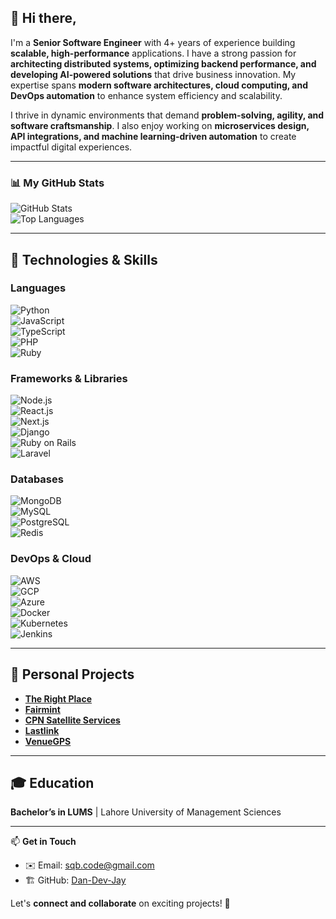 ## 👋 Hi there,

I'm a **Senior Software Engineer** with 4+ years of experience building **scalable, high-performance** applications. I have a strong passion for **architecting distributed systems, optimizing backend performance, and developing AI-powered solutions** that drive business innovation. My expertise spans **modern software architectures, cloud computing, and DevOps automation** to enhance system efficiency and scalability.

I thrive in dynamic environments that demand **problem-solving, agility, and software craftsmanship**. I also enjoy working on **microservices design, API integrations, and machine learning-driven automation** to create impactful digital experiences.

---

### 📊 My GitHub Stats  

![GitHub Stats](https://github-readme-stats.vercel.app/api?username=Dan-Dev-Jay&show_icons=true&theme=radical)  
![Top Languages](https://github-readme-stats.vercel.app/api/top-langs/?username=Dan-Dev-Jay&layout=compact&theme=radical)

---

## 🚀 Technologies & Skills  

### **Languages**  
![Python](https://img.shields.io/badge/-Python-3776AB?style=flat&logo=python&logoColor=white)  
![JavaScript](https://img.shields.io/badge/-JavaScript-F7DF1E?style=flat&logo=javascript&logoColor=black)  
![TypeScript](https://img.shields.io/badge/-TypeScript-007ACC?style=flat&logo=typescript&logoColor=white)  
![PHP](https://img.shields.io/badge/-PHP-777BB4?style=flat&logo=php&logoColor=white)  
![Ruby](https://img.shields.io/badge/-Ruby-CC342D?style=flat&logo=ruby&logoColor=white)  

### **Frameworks & Libraries**  
![Node.js](https://img.shields.io/badge/-Node.js-339933?style=flat&logo=node.js&logoColor=white)  
![React.js](https://img.shields.io/badge/-React.js-61DAFB?style=flat&logo=react&logoColor=black)  
![Next.js](https://img.shields.io/badge/-Next.js-000000?style=flat&logo=next.js&logoColor=white)  
![Django](https://img.shields.io/badge/-Django-092E20?style=flat&logo=django&logoColor=white)  
![Ruby on Rails](https://img.shields.io/badge/-Ruby_on_Rails-CC0000?style=flat&logo=ruby-on-rails&logoColor=white)  
![Laravel](https://img.shields.io/badge/-Laravel-FF2D20?style=flat&logo=laravel&logoColor=white)  

### **Databases**  
![MongoDB](https://img.shields.io/badge/-MongoDB-47A248?style=flat&logo=mongodb&logoColor=white)  
![MySQL](https://img.shields.io/badge/-MySQL-4479A1?style=flat&logo=mysql&logoColor=white)  
![PostgreSQL](https://img.shields.io/badge/-PostgreSQL-336791?style=flat&logo=postgresql&logoColor=white)  
![Redis](https://img.shields.io/badge/-Redis-DC382D?style=flat&logo=redis&logoColor=white)  

### **DevOps & Cloud**  
![AWS](https://img.shields.io/badge/-AWS-232F3E?style=flat&logo=amazon-aws&logoColor=white)  
![GCP](https://img.shields.io/badge/-GCP-4285F4?style=flat&logo=google-cloud&logoColor=white)  
![Azure](https://img.shields.io/badge/-Azure-0078D4?style=flat&logo=microsoft-azure&logoColor=white)  
![Docker](https://img.shields.io/badge/-Docker-2496ED?style=flat&logo=docker&logoColor=white)  
![Kubernetes](https://img.shields.io/badge/-Kubernetes-326CE5?style=flat&logo=kubernetes&logoColor=white)  
![Jenkins](https://img.shields.io/badge/-Jenkins-D24939?style=flat&logo=jenkins&logoColor=white)  

---

## 📌 Personal Projects  

- **[The Right Place](https://www.therightplace.com/)**
- **[Fairmint](https://www.fairmint.com/)**
- **[CPN Satellite Services](https://www.cpn.de/en/)**
- **[Lastlink](https://www.lastlink.us/)** 
- **[VenueGPS](https://venuegps.com/)**

---

## 🎓 Education  

**Bachelor’s in LUMS** | Lahore University of Management Sciences

---

📫 **Get in Touch**  
- ✉️ Email: [sqb.code@gmail.com](mailto:sqb.code@gmail.com)   
- 🏗 GitHub: [Dan-Dev-Jay](https://github.com/Dan-Dev-Jay)  

Let's **connect and collaborate** on exciting projects! 🚀
